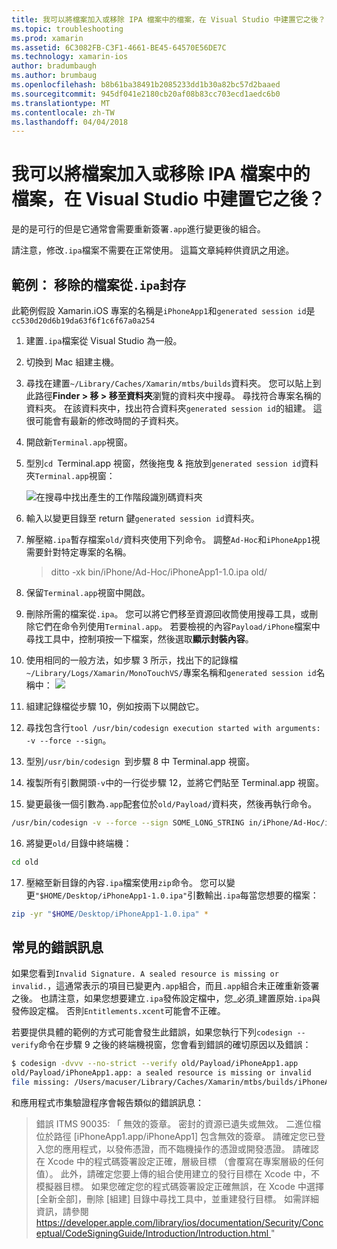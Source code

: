 ```yaml
---
title: 我可以將檔案加入或移除 IPA 檔案中的檔案，在 Visual Studio 中建置它之後？
ms.topic: troubleshooting
ms.prod: xamarin
ms.assetid: 6C3082FB-C3F1-4661-BE45-64570E56DE7C
ms.technology: xamarin-ios
author: bradumbaugh
ms.author: brumbaug
ms.openlocfilehash: b8b61ba38491b2085233dd1b30a82bc57d2baaed
ms.sourcegitcommit: 945df041e2180cb20af08b83cc703ecd1aedc6b0
ms.translationtype: MT
ms.contentlocale: zh-TW
ms.lasthandoff: 04/04/2018
---
```

# <a name="can-i-add-files-to-or-remove-files-from-an-ipa-file-after-building-it-in-visual-studio"></a>我可以將檔案加入或移除 IPA 檔案中的檔案，在 Visual Studio 中建置它之後？

是的是可行的但是它通常會需要重新簽署`.app`進行變更後的組合。

請注意，修改`.ipa`檔案不需要在正常使用。 這篇文章純粹供資訊之用途。

## <a name="example-removing-a-file-from-a-ipa-archive"></a>範例： 移除的檔案從`.ipa`封存

此範例假設 Xamarin.iOS 專案的名稱是`iPhoneApp1`和`generated session id`是 `cc530d20d6b19da63f6f1c6f67a0a254`

1.  建置`.ipa`檔案從 Visual Studio 為一般。

2.  切換到 Mac 組建主機。

3.  尋找在建置`~/Library/Caches/Xamarin/mtbs/builds`資料夾。 您可以貼上到此路徑**Finder > 移 > 移至資料夾**瀏覽的資料夾中搜尋。 尋找符合專案名稱的資料夾。 在該資料夾中，找出符合資料夾`generated session id`的組建。 這很可能會有最新的修改時間的子資料夾。

4.  開啟新`Terminal.app`視窗。

5.  型別`cd `Terminal.app 視窗，然後拖曳 & 拖放到`generated session id`資料夾`Terminal.app`視窗：

    ![](modify-ipa-images/session-id-folder.png "在搜尋中找出產生的工作階段識別碼資料夾")

6.  輸入以變更目錄至 return 鍵`generated session id`資料夾。

7.  解壓縮`.ipa`暫存檔案`old/`資料夾使用下列命令。 調整`Ad-Hoc`和`iPhoneApp1`視需要針對特定專案的名稱。

    > ditto -xk bin/iPhone/Ad-Hoc/iPhoneApp1-1.0.ipa old/

8.  保留`Terminal.app`視窗中開啟。

9.  刪除所需的檔案從`.ipa`。 您可以將它們移至資源回收筒使用搜尋工具，或刪除它們在命令列使用`Terminal.app`。 若要檢視的內容`Payload/iPhone`檔案中尋找工具中，控制項按一下檔案，然後選取**顯示封裝內容**。

10.  使用相同的一般方法，如步驟 3 所示，找出下的記錄檔`~/Library/Logs/Xamarin/MonoTouchVS/`專案名稱和`generated session id`名稱中： ![ ](modify-ipa-images/build-log.png "在搜尋中尋找專案組建記錄檔")

11.  組建記錄檔從步驟 10，例如按兩下以開啟它。

12.  尋找包含行`tool /usr/bin/codesign execution started with arguments: -v --force --sign`。

13.  型別`/usr/bin/codesign `到步驟 8 中 Terminal.app 視窗。

14.  複製所有引數開頭`-v`中的一行從步驟 12，並將它們貼至 Terminal.app 視窗。

15.  變更最後一個引數為`.app`配套位於`old/Payload/`資料夾，然後再執行命令。

```bash
/usr/bin/codesign -v --force --sign SOME_LONG_STRING in/iPhone/Ad-Hoc/iPhoneApp1.app/ResourceRules.plist --entitlements obj/iPhone/Ad-Hoc/Entitlements.xcent old/Payload/iPhoneApp1.app
```

16.  將變更`old/`目錄中終端機：

```bash
cd old
```

17.  壓縮至新目錄的內容`.ipa`檔案使用`zip`命令。 您可以變更`"$HOME/Desktop/iPhoneApp1-1.0.ipa"`引數輸出`.ipa`每當您想要的檔案：

```bash
zip -yr "$HOME/Desktop/iPhoneApp1-1.0.ipa" *
```

## <a name="common-error-messages"></a>常見的錯誤訊息

如果您看到`Invalid Signature. A sealed resource is missing or invalid.`，這通常表示的項目已變更內`.app`組合，而且`.app`組合未正確重新簽署之後。 也請注意，如果您想要建立`.ipa`發佈設定檔中，您_必須_建置原始`.ipa`與發佈設定檔。 否則`Entitlements.xcent`可能會不正確。

若要提供具體的範例的方式可能會發生此錯誤，如果您執行下列`codesign --verify`命令在步驟 9 之後的終端機視窗，您會看到錯誤的確切原因以及錯誤：

```bash
$ codesign -dvvv --no-strict --verify old/Payload/iPhoneApp1.app
old/Payload/iPhoneApp1.app: a sealed resource is missing or invalid
file missing: /Users/macuser/Library/Caches/Xamarin/mtbs/builds/iPhoneApp1/cc530d20d6b19da63f6f1c6f67a0a254/old/Payload/iPhoneApp1.app/MyFile.png
```

和應用程式市集驗證程序會報告類似的錯誤訊息：

> 錯誤 ITMS 90035: 「 無效的簽章。 密封的資源已遺失或無效。 二進位檔位於路徑 [iPhoneApp1.app/iPhoneApp1] 包含無效的簽章。 請確定您已登入您的應用程式，以發佈憑證，而不臨機操作的憑證或開發憑證。 請確認在 Xcode 中的程式碼簽署設定正確，層級目標 （會覆寫在專案層級的任何值）。 此外，請確定您要上傳的組合使用建立的發行目標在 Xcode 中，不模擬器目標。 如果您確定您的程式碼簽署設定正確無誤，在 Xcode 中選擇 [全新全部]，刪除 [組建] 目錄中尋找工具中，並重建發行目標。 如需詳細資訊，請參閱[ https://developer.apple.com/library/ios/documentation/Security/Conceptual/CodeSigningGuide/Introduction/Introduction.html ](https://developer.apple.com/library/ios/documentation/Security/Conceptual/CodeSigningGuide/Introduction/Introduction.html)"
